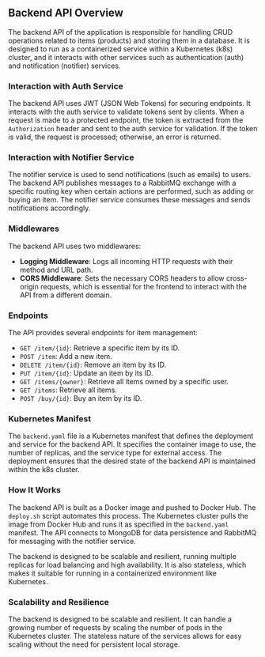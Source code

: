## Backend API Overview

The backend API of the application is responsible for handling CRUD operations related to items (products) and storing them in a database. It is designed to run as a containerized service within a Kubernetes (k8s) cluster, and it interacts with other services such as authentication (auth) and notification (notifier) services.

### Interaction with Auth Service

The backend API uses JWT (JSON Web Tokens) for securing endpoints. It interacts with the auth service to validate tokens sent by clients. When a request is made to a protected endpoint, the token is extracted from the `Authorization` header and sent to the auth service for validation. If the token is valid, the request is processed; otherwise, an error is returned.

### Interaction with Notifier Service

The notifier service is used to send notifications (such as emails) to users. The backend API publishes messages to a RabbitMQ exchange with a specific routing key when certain actions are performed, such as adding or buying an item. The notifier service consumes these messages and sends notifications accordingly.

### Middlewares

The backend API uses two middlewares:

- **Logging Middleware**: Logs all incoming HTTP requests with their method and URL path.
- **CORS Middleware**: Sets the necessary CORS headers to allow cross-origin requests, which is essential for the frontend to interact with the API from a different domain.

### Endpoints

The API provides several endpoints for item management:

- `GET /item/{id}`: Retrieve a specific item by its ID.
- `POST /item`: Add a new item.
- `DELETE /item/{id}`: Remove an item by its ID.
- `PUT /item/{id}`: Update an item by its ID.
- `GET /items/{owner}`: Retrieve all items owned by a specific user.
- `GET /items`: Retrieve all items.
- `POST /buy/{id}`: Buy an item by its ID.

### Kubernetes Manifest

The `backend.yaml` file is a Kubernetes manifest that defines the deployment and service for the backend API. It specifies the container image to use, the number of replicas, and the service type for external access. The deployment ensures that the desired state of the backend API is maintained within the k8s cluster.

### How It Works

The backend API is built as a Docker image and pushed to Docker Hub. The `deploy.sh` script automates this process. The Kubernetes cluster pulls the image from Docker Hub and runs it as specified in the `backend.yaml` manifest. The API connects to MongoDB for data persistence and RabbitMQ for messaging with the notifier service.

The backend is designed to be scalable and resilient, running multiple replicas for load balancing and high availability. It is also stateless, which makes it suitable for running in a containerized environment like Kubernetes.

### Scalability and Resilience

The backend is designed to be scalable and resilient. It can handle a growing number of requests by scaling the number of pods in the Kubernetes cluster. The stateless nature of the services allows for easy scaling without the need for persistent local storage.

